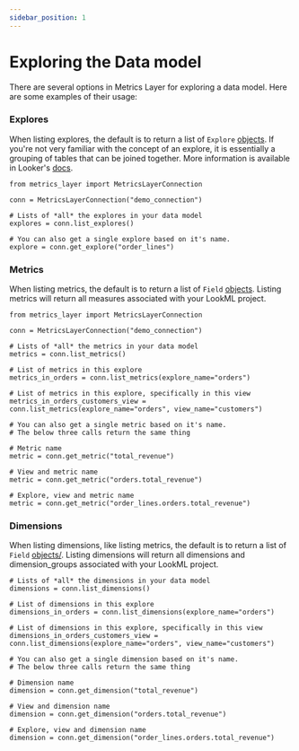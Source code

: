 ```yaml
---
sidebar_position: 1
---
```


# Exploring the Data model

There are several options in Metrics Layer for exploring a data model. Here are some examples of their usage:


### Explores

When listing explores, the default is to return a list of `Explore` [objects](../5_project/3_explore.md). If you're not very familiar with the concept of an explore, it is essentially a grouping of tables that can be joined together. More information is available in Looker's [docs](https://docs.looker.com/reference/explore-params/explore).

```
from metrics_layer import MetricsLayerConnection

conn = MetricsLayerConnection("demo_connection")

# Lists of *all* the explores in your data model
explores = conn.list_explores()

# You can also get a single explore based on it's name.
explore = conn.get_explore("order_lines")
```


### Metrics

When listing metrics, the default is to return a list of `Field` [objects](../5_project/5_field.md). Listing metrics will return all measures associated with your LookML project.

```
from metrics_layer import MetricsLayerConnection

conn = MetricsLayerConnection("demo_connection")

# Lists of *all* the metrics in your data model
metrics = conn.list_metrics()

# List of metrics in this explore
metrics_in_orders = conn.list_metrics(explore_name="orders")

# List of metrics in this explore, specifically in this view
metrics_in_orders_customers_view = conn.list_metrics(explore_name="orders", view_name="customers")

# You can also get a single metric based on it's name.
# The below three calls return the same thing

# Metric name
metric = conn.get_metric("total_revenue")

# View and metric name
metric = conn.get_metric("orders.total_revenue")

# Explore, view and metric name
metric = conn.get_metric("order_lines.orders.total_revenue")
```


### Dimensions

When listing dimensions, like listing metrics, the default is to return a list of `Field` [objects/](../5_project/5_field.md). Listing dimensions will return all dimensions and dimension_groups associated with your LookML project.

```
# Lists of *all* the dimensions in your data model
dimensions = conn.list_dimensions()

# List of dimensions in this explore
dimensions_in_orders = conn.list_dimensions(explore_name="orders")

# List of dimensions in this explore, specifically in this view
dimensions_in_orders_customers_view = conn.list_dimensions(explore_name="orders", view_name="customers")

# You can also get a single dimension based on it's name.
# The below three calls return the same thing

# Dimension name
dimension = conn.get_dimension("total_revenue")

# View and dimension name
dimension = conn.get_dimension("orders.total_revenue")

# Explore, view and dimension name
dimension = conn.get_dimension("order_lines.orders.total_revenue")
```